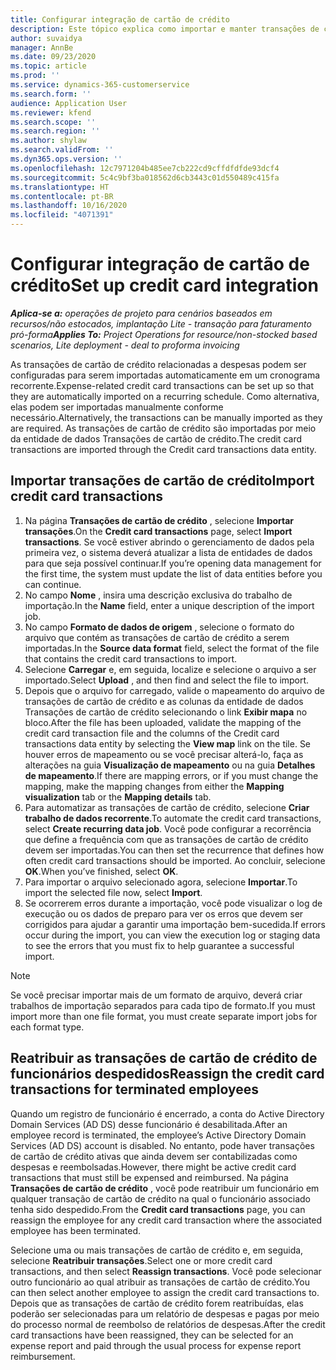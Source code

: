 ```yaml
---
title: Configurar integração de cartão de crédito
description: Este tópico explica como importar e manter transações de cartão de crédito relacionadas a despesas.
author: suvaidya
manager: AnnBe
ms.date: 09/23/2020
ms.topic: article
ms.prod: ''
ms.service: dynamics-365-customerservice
ms.search.form: ''
audience: Application User
ms.reviewer: kfend
ms.search.scope: ''
ms.search.region: ''
ms.author: shylaw
ms.search.validFrom: ''
ms.dyn365.ops.version: ''
ms.openlocfilehash: 12c7971204b485ee7cb222cd9cffdfdfde93dcf4
ms.sourcegitcommit: 5c4c9bf3ba018562d6cb3443c01d550489c415fa
ms.translationtype: HT
ms.contentlocale: pt-BR
ms.lasthandoff: 10/16/2020
ms.locfileid: "4071391"
---
```

# <a name="set-up-credit-card-integration"></a><span data-ttu-id="aa105-103">Configurar integração de cartão de crédito</span><span class="sxs-lookup"><span data-stu-id="aa105-103">Set up credit card integration</span></span>

<span data-ttu-id="aa105-104">_**Aplica-se a:** operações de projeto para cenários baseados em recursos/não estocados, implantação Lite - transação para faturamento pró-forma_</span><span class="sxs-lookup"><span data-stu-id="aa105-104">_**Applies To:** Project Operations for resource/non-stocked based scenarios, Lite deployment - deal to proforma invoicing_</span></span>

<span data-ttu-id="aa105-105">As transações de cartão de crédito relacionadas a despesas podem ser configuradas para serem importadas automaticamente em um cronograma recorrente.</span><span class="sxs-lookup"><span data-stu-id="aa105-105">Expense-related credit card transactions can be set up so that they are automatically imported on a recurring schedule.</span></span> <span data-ttu-id="aa105-106">Como alternativa, elas podem ser importadas manualmente conforme necessário.</span><span class="sxs-lookup"><span data-stu-id="aa105-106">Alternatively, the transactions can be manually imported as they are required.</span></span> <span data-ttu-id="aa105-107">As transações de cartão de crédito são importadas por meio da entidade de dados Transações de cartão de crédito.</span><span class="sxs-lookup"><span data-stu-id="aa105-107">The credit card transactions are imported through the Credit card transactions data entity.</span></span>

## <a name="import-credit-card-transactions"></a><span data-ttu-id="aa105-108">Importar transações de cartão de crédito</span><span class="sxs-lookup"><span data-stu-id="aa105-108">Import credit card transactions</span></span>

1. <span data-ttu-id="aa105-109">Na página **Transações de cartão de crédito** , selecione **Importar transações**.</span><span class="sxs-lookup"><span data-stu-id="aa105-109">On the **Credit card transactions** page, select **Import transactions**.</span></span> <span data-ttu-id="aa105-110">Se você estiver abrindo o gerenciamento de dados pela primeira vez, o sistema deverá atualizar a lista de entidades de dados para que seja possível continuar.</span><span class="sxs-lookup"><span data-stu-id="aa105-110">If you’re opening data management for the first time, the system must update the list of data entities before you can continue.</span></span>
2. <span data-ttu-id="aa105-111">No campo **Nome** , insira uma descrição exclusiva do trabalho de importação.</span><span class="sxs-lookup"><span data-stu-id="aa105-111">In the **Name** field, enter a unique description of the import job.</span></span>
3. <span data-ttu-id="aa105-112">No campo **Formato de dados de origem** , selecione o formato do arquivo que contém as transações de cartão de crédito a serem importadas.</span><span class="sxs-lookup"><span data-stu-id="aa105-112">In the **Source data format** field, select the format of the file that contains the credit card transactions to import.</span></span>
4. <span data-ttu-id="aa105-113">Selecione **Carregar** e, em seguida, localize e selecione o arquivo a ser importado.</span><span class="sxs-lookup"><span data-stu-id="aa105-113">Select **Upload** , and then find and select the file to import.</span></span>
5. <span data-ttu-id="aa105-114">Depois que o arquivo for carregado, valide o mapeamento do arquivo de transações de cartão de crédito e as colunas da entidade de dados Transações de cartão de crédito selecionando o link **Exibir mapa** no bloco.</span><span class="sxs-lookup"><span data-stu-id="aa105-114">After the file has been uploaded, validate the mapping of the credit card transaction file and the columns of the Credit card transactions data entity by selecting the **View map** link on the tile.</span></span> <span data-ttu-id="aa105-115">Se houver erros de mapeamento ou se você precisar alterá-lo, faça as alterações na guia **Visualização de mapeamento** ou na guia **Detalhes de mapeamento**.</span><span class="sxs-lookup"><span data-stu-id="aa105-115">If there are mapping errors, or if you must change the mapping, make the mapping changes from either the **Mapping visualization** tab or the **Mapping details** tab.</span></span>
6. <span data-ttu-id="aa105-116">Para automatizar as transações de cartão de crédito, selecione **Criar trabalho de dados recorrente**.</span><span class="sxs-lookup"><span data-stu-id="aa105-116">To automate the credit card transactions, select **Create recurring data job**.</span></span> <span data-ttu-id="aa105-117">Você pode configurar a recorrência que define a frequência com que as transações de cartão de crédito devem ser importadas.</span><span class="sxs-lookup"><span data-stu-id="aa105-117">You can then set the recurrence that defines how often credit card transactions should be imported.</span></span> <span data-ttu-id="aa105-118">Ao concluir, selecione **OK**.</span><span class="sxs-lookup"><span data-stu-id="aa105-118">When you’ve finished, select **OK**.</span></span>
7. <span data-ttu-id="aa105-119">Para importar o arquivo selecionado agora, selecione **Importar**.</span><span class="sxs-lookup"><span data-stu-id="aa105-119">To import the selected file now, select **Import**.</span></span>
8. <span data-ttu-id="aa105-120">Se ocorrerem erros durante a importação, você pode visualizar o log de execução ou os dados de preparo para ver os erros que devem ser corrigidos para ajudar a garantir uma importação bem-sucedida.</span><span class="sxs-lookup"><span data-stu-id="aa105-120">If errors occur during the import, you can view the execution log or staging data to see the errors that you must fix to help guarantee a successful import.</span></span>

> [!NOTE]
> <span data-ttu-id="aa105-121">Se você precisar importar mais de um formato de arquivo, deverá criar trabalhos de importação separados para cada tipo de formato.</span><span class="sxs-lookup"><span data-stu-id="aa105-121">If you must import more than one file format, you must create separate import jobs for each format type.</span></span>

## <a name="reassign-the-credit-card-transactions-for-terminated-employees"></a><span data-ttu-id="aa105-122">Reatribuir as transações de cartão de crédito de funcionários despedidos</span><span class="sxs-lookup"><span data-stu-id="aa105-122">Reassign the credit card transactions for terminated employees</span></span>

<span data-ttu-id="aa105-123">Quando um registro de funcionário é encerrado, a conta do Active Directory Domain Services (AD DS) desse funcionário é desabilitada.</span><span class="sxs-lookup"><span data-stu-id="aa105-123">After an employee record is terminated, the employee’s Active Directory Domain Services (AD DS) account is disabled.</span></span> <span data-ttu-id="aa105-124">No entanto, pode haver transações de cartão de crédito ativas que ainda devem ser contabilizadas como despesas e reembolsadas.</span><span class="sxs-lookup"><span data-stu-id="aa105-124">However, there might be active credit card transactions that must still be expensed and reimbursed.</span></span> <span data-ttu-id="aa105-125">Na página **Transações de cartão de crédito** , você pode reatribuir um funcionário em qualquer transação de cartão de crédito na qual o funcionário associado tenha sido despedido.</span><span class="sxs-lookup"><span data-stu-id="aa105-125">From the **Credit card transactions** page, you can reassign the employee for any credit card transaction where the associated employee has been terminated.</span></span>

<span data-ttu-id="aa105-126">Selecione uma ou mais transações de cartão de crédito e, em seguida, selecione **Reatribuir transações**.</span><span class="sxs-lookup"><span data-stu-id="aa105-126">Select one or more credit card transactions, and then select **Reassign transactions**.</span></span> <span data-ttu-id="aa105-127">Você pode selecionar outro funcionário ao qual atribuir as transações de cartão de crédito.</span><span class="sxs-lookup"><span data-stu-id="aa105-127">You can then select another employee to assign the credit card transactions to.</span></span> <span data-ttu-id="aa105-128">Depois que as transações de cartão de crédito forem reatribuídas, elas poderão ser selecionadas para um relatório de despesas e pagas por meio do processo normal de reembolso de relatórios de despesas.</span><span class="sxs-lookup"><span data-stu-id="aa105-128">After the credit card transactions have been reassigned, they can be selected for an expense report and paid through the usual process for expense report reimbursement.</span></span>
